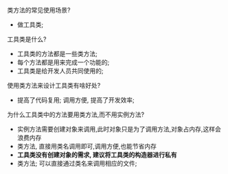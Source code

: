 类方法的常见使用场景?
- 做工具类;

工具类是什么?
- 工具类的方法都是一些类方法;
- 每个方法都是用来完成一个功能的;
- 工具类是给开发人员共同使用的;

使用类方法来设计工具类有啥好处?
- 提高了代码复用; 调用方便, 提高了开发效率;

为什么工具类中的方法要用类方法,而不用实例方法?
- 实例方法需要创建对象来调用,此时对象只是为了调用方法,对象占内存,这样会浪费内存
- 类方法, 直接用类名调用即可,调用方便,也能节省内存
- **工具类没有创建对象的需求, 建议将工具类的构造器进行私有**
- 类方法; 可以直接通过类名来调用相应的文件;

